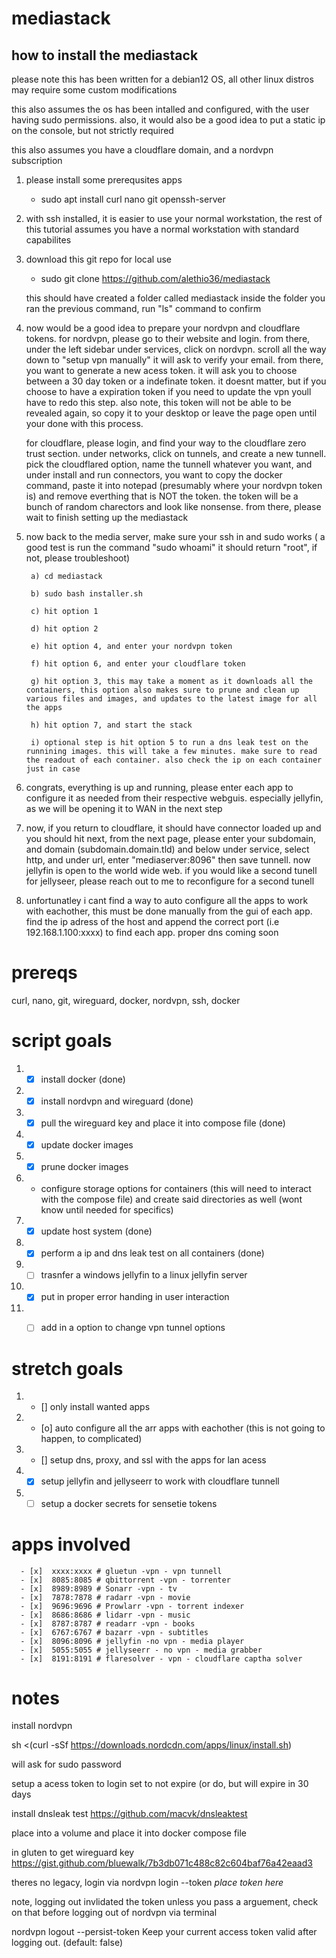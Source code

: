 # mediastack
## how to install the mediastack
please note this has been written for a debian12 OS, all other linux distros may require some custom modifications

this also assumes the os has been intalled and configured, with the user having sudo permissions. also, it would also be a good idea to put a static ip on the console, but not strictly required

this also assumes you have a cloudflare domain, and a nordvpn subscription

1) please install some prerequsites apps
   - sudo apt install curl nano git openssh-server

2) with ssh installed, it is easier to use your normal workstation, the rest of this tutorial assumes you have a normal workstation with standard capabilites

3) download this git repo for local use
    - sudo git clone https://github.com/alethio36/mediastack
      
   this should have created a folder called mediastack inside the folder you ran the previous command, run "ls" command to confirm

4) now would be a good idea to prepare your nordvpn and cloudflare tokens.
   for nordvpn, please go to their website and login. from there, under the left sidebar under services, click on nordvpn. scroll all the way down to "setup vpn manually" it will ask to verify your email. from there, you want to generate a new acess token. it will ask you to choose between a 30 day token or a indefinate token. it doesnt matter, but if you choose to have a expiration token if you need to update the vpn youll have to redo this step. also note, this token will not be able to be revealed again, so copy it to your desktop or leave the page open until your done with this process.

   for cloudflare, please login, and find your way to the cloudflare zero trust section. under networks, click on tunnels, and create a new tunnell. pick the cloudflared option, name the tunnell whatever you want, and under install and run connectors, you want to copy the docker command, paste it into notepad (presumably where your nordvpn token is) and remove everthing that is NOT the token. the token will be a bunch of random charectors and look like nonsense. from there, please wait to finish setting up the mediastack

5) now back to the media server, make sure your ssh in and sudo works ( a good test is run the command "sudo whoami" it should return "root", if not, please troubleshoot)


   
        a) cd mediastack
  
        b) sudo bash installer.sh
  
        c) hit option 1
  
        d) hit option 2
  
        e) hit option 4, and enter your nordvpn token
  
        f) hit option 6, and enter your cloudflare token
  
        g) hit option 3, this may take a moment as it downloads all the containers, this option also makes sure to prune and clean up various files and images, and updates to the latest image for all the apps
  
        h) hit option 7, and start the stack
  
        i) optional step is hit option 5 to run a dns leak test on the runnining images. this will take a few minutes. make sure to read the readout of each container. also check the ip on each container just in case


6) congrats, everything is up and running, please enter each app to configure it as needed from their respective webguis. especially jellyfin, as we will be opening it to WAN in the next step
7) now, if you return to cloudflare, it should have connector loaded up and you should hit next, from the next page, please enter your subdomain, and domain (subdomain.domain.tld) and below under service, select http, and under url, enter "mediaserver:8096" then save tunnell. now jellyfin is open to the world wide web. if you would like a second tunell for jellyseer, please reach out to me to reconfigure for a second tunell
8) unfortunatley i cant find a way to auto configure all the apps to work with eachother, this must be done manually from the gui of each app. find the ip adress of the host and append the correct port (i.e 192.168.1.100:xxxx) to find each app. proper dns coming soon


# prereqs
curl, nano, git, wireguard, docker, nordvpn, ssh, docker

# script goals
1)  - [x] install docker (done)
2)  - [x] install nordvpn and wireguard (done)
3)  - [x] pull the wireguard key and place it into compose file (done)
4)  - [x] update docker images
5)  - [x] prune docker images
6)  -  configure storage options for containers (this will need to interact with the compose file) and create said directories as well (wont know until needed for specifics)
7)  - [x] update host system (done)
8)  - [x] perform a ip and dns leak test on all containers (done)
9)  - [ ] trasnfer a windows jellyfin to a linux jellyfin server
10) - [x] put in proper error handing in user interaction 
11) - [ ] add in a option to change vpn tunnel options
   
   
# stretch goals
1) - [] only install wanted apps
2) - [o] auto configure all the arr apps with eachother (this is not going to happen, to complicated)
3) - [] setup dns, proxy, and ssl with the apps for lan acess 
4) - [x] setup jellyfin and jellyseerr to work with cloudflare tunnell
5) - [ ] setup a docker secrets for sensetie tokens

# apps involved 

      - [x]  xxxx:xxxx # gluetun -vpn - vpn tunnell
      - [x]  8085:8085 # qbittorrent -vpn - torrenter
      - [x]  8989:8989 # Sonarr -vpn - tv 
      - [x]  7878:7878 # radarr -vpn - movie
      - [x]  9696:9696 # Prowlarr -vpn - torrent indexer
      - [x]  8686:8686 # lidarr -vpn - music
      - [x]  8787:8787 # readarr -vpn - books
      - [x]  6767:6767 # bazarr -vpn - subtitles
      - [x]  8096:8096 # jellyfin -no vpn - media player
      - [x]  5055:5055 # jellyseerr - no vpn - media grabber
      - [x]  8191:8191 # flaresolver - vpn - cloudflare captha solver





# notes

install nordvpn

sh <(curl -sSf https://downloads.nordcdn.com/apps/linux/install.sh)

will ask for sudo password

setup a acess token to login
set to not expire (or do, but will expire in 30 days


install dnsleak test
https://github.com/macvk/dnsleaktest

place into a volume and place it into docker compose file


in gluten to get wireguard key
https://gist.github.com/bluewalk/7b3db071c488c82c604baf76a42eaad3

theres no legacy, login via nordvpn login --token *place token here*

note, logging out invlidated the token unless you pass a arguement, check on that before logging out of nordvpn via terminal

nordvpn logout  --persist-token  Keep your current access token valid after logging out. (default: false)



